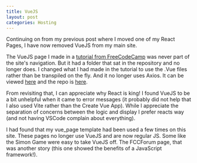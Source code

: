 ```yaml
---
title: VueJS
layout: post
categories: Hosting
---
```


Continuing on from my previous post where I moved one of my React Pages, I have now removed VueJS from my main site.

The VueJS page I made in a [tutorial from FreeCodeCamp](https://www.freecodecamp.org/news/build-a-portfolio-with-vuejs/) was never part of the site's navigation.
But it had a folder that sat in the repository and no longer does.
I changed what I had made in the tutorial to use the .Vue files rather than be transpiled on the fly.
And it no longer uses Axios.
It can be viewed [here](https://link477.com/Link477Vue/#/) and the repo is [here](https://github.com/SL477/Link477Vue).

From revisiting that, I can appreciate why React is king!
I found VueJS to be a bit unhelpful when it came to error messages (it probably did not help that I also used Vite rather than the Create Vue App).
While I appreciate the separation of concerns between the logic and display I prefer reacts way (and not having VSCode complain about everything).

I had found that my vue_page template had been used a few times on this site.
These pages no longer use VueJS and are now regular JS.
Some like the Simon Game were easy to take VueJS off.
The FCCForum page, that was another story (this one showed the benefits of a JavaScript framework!).
